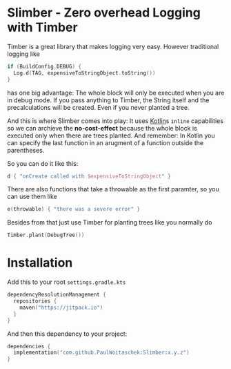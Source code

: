 # Slimber - Zero overhead Logging with Timber

Timber is a great library that makes logging very easy. However traditional logging like

```kotlin
if (BuildConfig.DEBUG) {
  Log.d(TAG, expensiveToStringObject.toString())
}
```

has one big advantage: The whole block will only be executed when you are in debug mode. If you pass anything to Timber, the String itself
and the precalculations will be created. Even if you never planted a tree.

And this is where Slimber comes into play: It uses [Kotlin](https://kotlinlang.org/)s `inline`
capabilities so we can archieve the **no-cost-effect** because the whole block is executed only when there are trees planted. And remember:
In Kotlin you can specify the last function in an arugment of a function outside the parentheses.

So you can do it like this:

```kotlin
d { "onCreate called with $expensiveToStringObject" }
```

There are also functions that take a throwable as the first paramter, so you can use them like

```kotlin
e(throwable) { "there was a severe error" }
```

Besides from that just use Timber for planting trees like you normally do

```kotlin
Timber.plant(DebugTree())
```

# Installation

Add this to your root `settings.gradle.kts`

```kotlin
dependencyResolutionManagement {
  repositories {
    maven("https://jitpack.io")
  }
}
```

And then this dependency to your project:

```kotlin
dependencies {
  implementation("com.github.PaulWoitaschek:Slimber:x.y.z")
}
```
